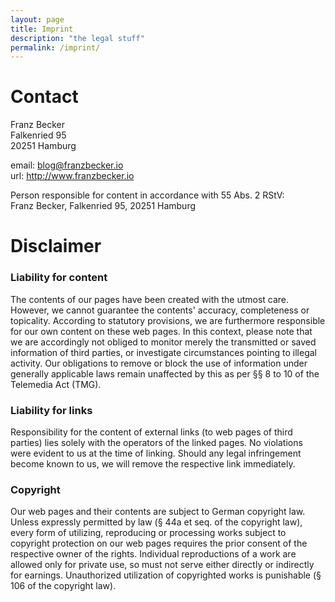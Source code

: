 ```yaml
---
layout: page
title: Imprint
description: "the legal stuff"
permalink: /imprint/
---
```


# Contact

Franz Becker<br/>
Falkenried 95<br/>
20251 Hamburg<br/>

email: blog@franzbecker.io<br/>
url: http://www.franzbecker.io<br/>


Person responsible for content in accordance with 55 Abs. 2 RStV:<br/>
Franz Becker, Falkenried 95, 20251 Hamburg

# Disclaimer

### Liability for content
The contents of our pages have been created with the utmost care. However, we cannot guarantee the contents' accuracy, completeness or topicality. According to statutory provisions, we are furthermore responsible for our own content on these web pages. In this context, please note that we are accordingly not obliged to monitor merely the transmitted or saved information of third parties, or investigate circumstances pointing to illegal activity. Our obligations to remove or block the use of information under generally applicable laws remain unaffected by this as per §§ 8 to 10 of the Telemedia Act (TMG).

### Liability for links
Responsibility for the content of external links (to web pages of third parties) lies solely with the operators of the linked pages. No violations were evident to us at the time of linking. Should any legal infringement become known to us, we will remove the respective link immediately.

### Copyright
Our web pages and their contents are subject to German copyright law. Unless expressly permitted by law (§ 44a et seq. of the copyright law), every form of utilizing, reproducing or processing works subject to copyright protection on our web pages requires the prior consent of the respective owner of the rights. Individual reproductions of a work are allowed only for private use, so must not serve either directly or indirectly for earnings. Unauthorized utilization of copyrighted works is punishable (§ 106 of the copyright law).
